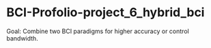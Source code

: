 # BCI-Profolio-project_6_hybrid_bci
Goal: Combine two BCI paradigms for higher accuracy or control bandwidth.
